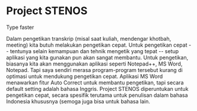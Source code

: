 # Project STENOS
Type faster

Dalam pengetikan transkrip (misal saat kuliah, mendengar khotbah, meeting) kita butuh melakukan pengetikan cepat. Untuk pengetikan cepat -- tentunya selain kemampuan dan tehnik mengetik yang tepat -- setup aplikasi yang kita gunakan pun akan sangat membantu.
Untuk pengetikan, biasanya kita akan menggunakan aplikasi seperti Notepad++, MS Word, Notepad. Tapi saya sendiri merasa program-program tersebut kurang di optimasi untuk mendukung pengetikan cepat. Aplikasi MS Word menawarkan fitur Auto Correct untuk membantu pengetikan, tapi secara default setting adalah bahasa Inggris. Project STENOS diperuntukan untuk pengetikan cepat, secara spesifik terutama untuk penulisan dalam bahasa Indonesia khususnya (semoga juga bisa untuk bahasa lain.
